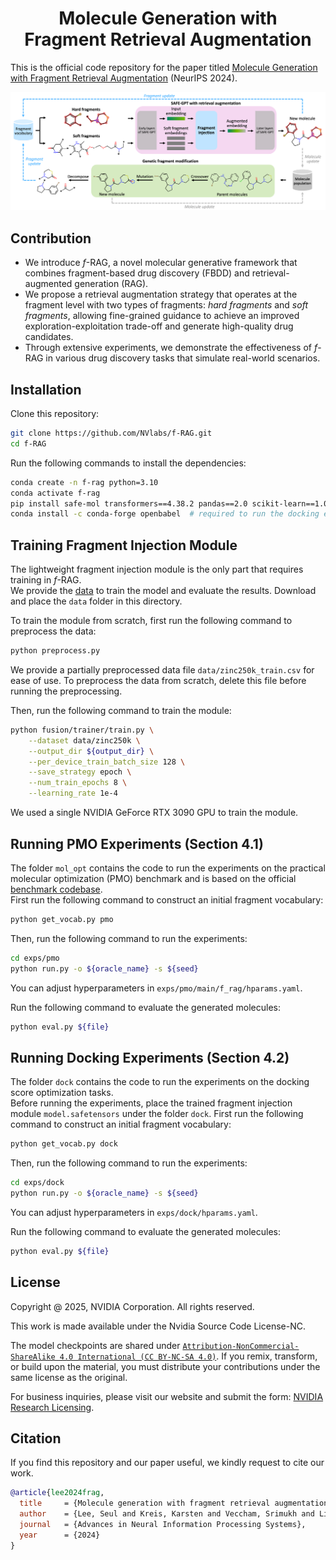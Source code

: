 <h1 align="center">Molecule Generation with<br>Fragment Retrieval Augmentation</h1>

This is the official code repository for the paper titled [Molecule Generation with Fragment Retrieval Augmentation](https://arxiv.org/abs/2411.12078) (NeurIPS 2024).

<p align="center">
    <img width="750" src="assets/concept.png"/>
</p>

## Contribution
+ We introduce *f*-RAG, a novel molecular generative framework that combines fragment-based drug discovery (FBDD) and retrieval-augmented generation (RAG).
+ We propose a retrieval augmentation strategy that operates at the fragment level with two types of fragments: *hard fragments* and *soft fragments*, allowing fine-grained guidance to achieve an improved exploration-exploitation trade-off and generate high-quality drug candidates.
+ Through extensive experiments, we demonstrate the effectiveness of *f*-RAG in various drug discovery tasks that simulate real-world scenarios.

## Installation
Clone this repository:
```bash
git clone https://github.com/NVlabs/f-RAG.git
cd f-RAG
```

Run the following commands to install the dependencies:
```bash
conda create -n f-rag python=3.10
conda activate f-rag
pip install safe-mol transformers==4.38.2 pandas==2.0 scikit-learn==1.0.2 numpy==1.25 PyTDC==0.4.1 easydict
conda install -c conda-forge openbabel  # required to run the docking experiments
```

## Training Fragment Injection Module
The lightweight fragment injection module is the only part that requires training in *f*-RAG.<br>
We provide the [data](https://docs.google.com/uc?export=download&id=1zWM5WY0mQEFUB0xIg4D7Ba_e4oifR2i7) to train the model and evaluate the results. Download and place the `data` folder in this directory.<br>

To train the module from scratch, first run the following command to preprocess the data:
```bash
python preprocess.py
```
We provide a partially preprocessed data file `data/zinc250k_train.csv` for ease of use. To preprocess the data from scratch, delete this file before running the preprocessing.

Then, run the following command to train the module:
```bash
python fusion/trainer/train.py \
    --dataset data/zinc250k \
    --output_dir ${output_dir} \
    --per_device_train_batch_size 128 \
    --save_strategy epoch \
    --num_train_epochs 8 \
    --learning_rate 1e-4
```
We used a single NVIDIA GeForce RTX 3090 GPU to train the module.

## Running PMO Experiments (Section 4.1)
The folder `mol_opt` contains the code to run the experiments on the practical molecular optimization (PMO) benchmark and is based on the official [benchmark codebase](https://github.com/wenhao-gao/mol_opt).<br>
First run the following command to construct an initial fragment vocabulary:
```bash
python get_vocab.py pmo
```

Then, run the following command to run the experiments:
```bash
cd exps/pmo
python run.py -o ${oracle_name} -s ${seed}
```
You can adjust hyperparameters in `exps/pmo/main/f_rag/hparams.yaml`.

Run the following command to evaluate the generated molecules:
```bash
python eval.py ${file}
```

## Running Docking Experiments (Section 4.2)
The folder `dock` contains the code to run the experiments on the docking score optimization tasks.<br>
Before running the experiments, place the trained fragment injection module `model.safetensors` under the folder `dock`.
First run the following command to construct an initial fragment vocabulary:
```bash
python get_vocab.py dock
```

Then, run the following command to run the experiments:
```bash
cd exps/dock
python run.py -o ${oracle_name} -s ${seed}
```
You can adjust hyperparameters in `exps/dock/hparams.yaml`.

Run the following command to evaluate the generated molecules:
```bash
python eval.py ${file}
```

## License
Copyright @ 2025, NVIDIA Corporation. All rights reserved.

This work is made available under the Nvidia Source Code License-NC.

The model checkpoints are shared under [`Attribution-NonCommercial-ShareAlike 4.0 International (CC BY-NC-SA 4.0)`](https://creativecommons.org/licenses/by-nc-sa/4.0/). If you remix, transform, or build upon the material, you must distribute your contributions under the same license as the original.

For business inquiries, please visit our website and submit the form: [NVIDIA Research Licensing](https://www.nvidia.com/en-us/research/inquiries/).

## Citation
If you find this repository and our paper useful, we kindly request to cite our work.
```BibTex
@article{lee2024frag,
  title     = {Molecule generation with fragment retrieval augmentation},
  author    = {Lee, Seul and Kreis, Karsten and Veccham, Srimukh and Liu, Meng and Reidenbach, Danny and Paliwal, Saee and Vahdat, Arash and Nie, Weili},
  journal   = {Advances in Neural Information Processing Systems},
  year      = {2024}
}
```
